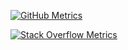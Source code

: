 <a href="https://github.com/lowlighter/metrics"> <img src="https://gist.githubusercontent.com/loicreynier/1523fff022a1c1038e8d57353472ae1a/raw/metrics.svg" alt="GitHub Metrics" class="center"> </a>

<a href="https://stackoverflow.com/users/22158873"> <img src="https://gist.githubusercontent.com/loicreynier/1523fff022a1c1038e8d57353472ae1a/raw/metrics.plugin.stackoverflow.svg " alt="Stack Overflow Metrics" class="center"> </a>
